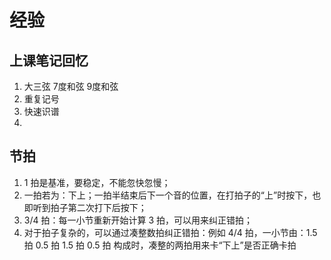 # 经验

## 上课笔记回忆

1. 大三弦 7度和弦 9度和弦
2. 重复记号
3. 快速识谱
4. 

## 节拍

1. 1 拍是基准，要稳定，不能忽快忽慢；
2. 一拍若为：下上；一拍半结束后下一个音的位置，在打拍子的“上”时按下，也即听到拍子第二次打下后按下；
3. 3/4 拍：每一小节重新开始计算 3 拍，可以用来纠正错拍；
4. 对于拍子复杂的，可以通过凑整数拍纠正错拍：例如 4/4 拍，一小节由：1.5 拍 0.5 拍 1.5 拍 0.5 拍 构成时，凑整的两拍用来卡“下上”是否正确卡拍
